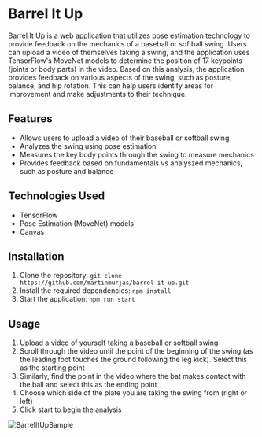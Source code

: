 # Barrel It Up

Barrel It Up is a web application that utilizes pose estimation technology to provide feedback on the mechanics of a baseball or softball swing. Users can upload a video of themselves taking a swing, and the application uses TensorFlow's MoveNet models to determine the position of 17 keypoints (joints or body parts) in the video. Based on this analysis, the application provides feedback on various aspects of the swing, such as posture, balance, and hip rotation. This can help users identify areas for improvement and make adjustments to their technique.

## Features

- Allows users to upload a video of their baseball or softball swing
- Analyzes the swing using pose estimation
- Measures the key body points through the swing to measure mechanics
- Provides feedback based on fundamentals vs analyszed mechanics, such as posture and balance

## Technologies Used

- TensorFlow
- Pose Estimation (MoveNet) models
- Canvas

## Installation

1. Clone the repository: `git clone https://github.com/martinmurjas/barrel-it-up.git`
2. Install the required dependencies: `npm install`
3. Start the application: `npm run start`

## Usage

1. Upload a video of yourself taking a baseball or softball swing
2. Scroll through the video until the point of the beginning of the swing (as the leading foot touches the ground following the leg kick). Select this as the starting point
3. Similarly, find the point in the video where the bat makes contact with the ball and select this as the ending point
4. Choose which side of the plate you are taking the swing from (right or left)
5. Click start to begin the analysis

![BarrelItUpSample](https://user-images.githubusercontent.com/29100253/236710153-a9b18e0b-0701-4cf2-956d-d3f5fd99ee48.gif)
